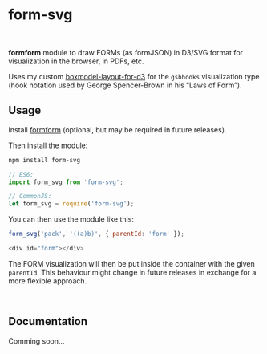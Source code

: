 # form-svg

<br/>

**formform** module to draw FORMs (as formJSON) in D3/SVG format for visualization in the browser, in PDFs, etc.

Uses my custom [boxmodel-layout-for-d3](https://github.com/formsandlines/boxmodel-layout-for-d3) for the `gsbhooks` visualization type (hook notation used by George Spencer-Brown in his “Laws of Form”).

## Usage

Install [formform](https://github.com/formsandlines/formform) (optional, but may be required in future releases).

Then install the module:

```bash
npm install form-svg
```

```js
// ES6:
import form_svg from 'form-svg';

// CommonJS:
let form_svg = require('form-svg');
```

You can then use the module like this:

```js
form_svg('pack', '((a)b)', { parentId: 'form' });

<div id="form"></div>
```

The FORM visualization will then be put inside the container with the given `parentId`. This behaviour might change in future releases in exchange for a more flexible approach.

<br/>

## Documentation

Comming soon…